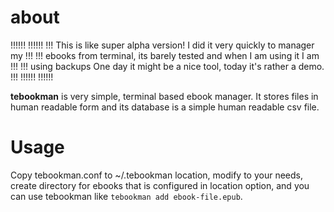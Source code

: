 about
=====
!!!!!!                                                                    !!!!!!
!!! This is like super alpha version! I did it very quickly to manager my    !!!
!!! ebooks from terminal, its barely tested and when I am using it I am      !!!
!!! using backups One day it might be a nice tool, today it's rather a demo. !!!
!!!!!!                                                                    !!!!!!

**tebookman** is very simple, terminal based ebook manager. It stores files
in human readable form and its database is a simple human readable csv file.

Usage
=====

Copy tebookman.conf to ~/.tebookman location, modify to your needs, create
directory for ebooks that is configured in location option, and you can use
tebookman like `tebookman add ebook-file.epub`.
